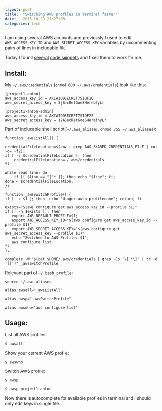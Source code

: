 ```yaml
---
layout: post
title:  "Switching AWS profiles in Terminal faster"
date:   2015-10-29 21:27:08
categories: tech
---
```


I am using several AWS accounts and previously I used to edit `AWS_ACCESS_KEY_ID` and `AWS_SECRET_ACCESS_KEY` variables by uncommenting pairs of lines in includable file.

Today I found [several] [code snippets] and fixed them to work for me.

Install:
--------
My `~/.aws/credentials` (`chmod 600 ~/.aws/credentials`) look like this:

    [project1-anton]
    aws_access_key_id = AKIAIODSECRET7SIQF1Q
    aws_secret_access_key = 3jSecRetGoeSHerebhyLr

    [project1-anton-admin]
    aws_access_key_id = AKIAIODSECRET7SIQF2Z
    aws_secret_access_key = 12ASecRetGoeSHerebhyLr

Part of includable shell script (`~/.aws_aliases`, `chmod 755 ~/.aws_aliases`):

    function _awsListAll() {
 
    credentialFileLocation=$(env | grep AWS_SHARED_CREDENTIALS_FILE | cut -d= -f2);
    if [ -z $credentialFileLocation ]; then
        credentialFileLocation=~/.aws/credentials
    fi
 
    while read line; do
        if [[ $line == "["* ]]; then echo "$line"; fi;
    done < $credentialFileLocation;
    };

    function _awsSwitchProfile() {
    if [ -z $1 ]; then  echo "Usage: awsp profilename"; return; fi
    
    exists="$(aws configure get aws_access_key_id --profile $1)"
    if [[ -n $exists ]]; then
       export AWS_DEFAULT_PROFILE=$1;
       export AWS_ACCESS_KEY_ID="$(aws configure get aws_access_key_id --profile $1)"
       export AWS_SECRET_ACCESS_KEY="$(aws configure get aws_secret_access_key --profile $1)"
       echo "Switched to AWS Profile: $1";
       aws configure list
    fi
    };

    complete -W "$(cat $HOME/.aws/credentials | grep -Eo '\[.*\]' | tr -d '[]')" _awsSwitchProfile

Relevant part of `~/.bash_profile`:
```
source ~/.aws_aliases

alias awsall="_awsListAll"

alias awsp="_awsSwitchProfile"

alias awswho="aws configure list"
```

Usage:
-----
List all AWS profiles:
```
$ awsall
```

Show your current AWS profile:
```
$ awswho
```

Switch AWS profile:
```
$ awsp
```
```
$ awsp project1-anton
```

Now there is autocomplete for available profiles in terminal and I should only edit keys in single file.

[several]:                        https://github.com/antonosmond/bash_profile/blob/master/.bash_profile
[code snippets]:                  http://www.jayway.com/2015/09/25/aws-cli-profile-management-made-easy/
